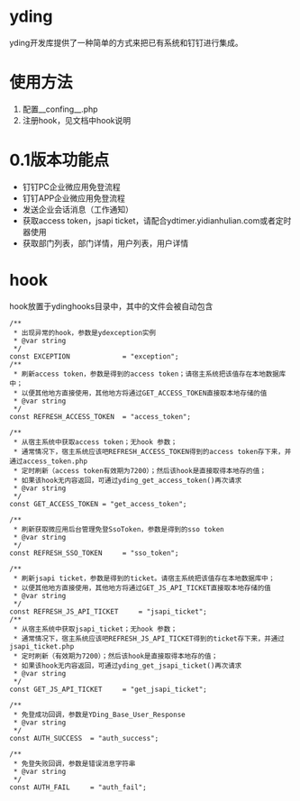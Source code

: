 # yding
yding开发库提供了一种简单的方式来把已有系统和钉钉进行集成。

# 使用方法

1. 配置\_\_confing\_\_.php
2. 注册hook，见文档中hook说明

# 0.1版本功能点

- 钉钉PC企业微应用免登流程
- 钉钉APP企业微应用免登流程
- 发送企业会话消息（工作通知）
- 获取access token，jsapi ticket，请配合ydtimer.yidianhulian.com或者定时器使用
- 获取部门列表，部门详情，用户列表，用户详情


# hook

hook放置于ydinghooks目录中，其中的文件会被自动包含

	/**
	 * 出现异常的hook，参数是ydexception实例
	 * @var string
	 */
	const EXCEPTION 	 		= "exception";
	/**
	 * 刷新access token，参数是得到的access token；请宿主系统把该值存在本地数据库中；
	 * 以便其他地方直接使用，其他地方将通过GET_ACCESS_TOKEN直接取本地存储的值
	 * @var string
	 */
    const REFRESH_ACCESS_TOKEN 	= "access_token";
    
    /**
     * 从宿主系统中获取access token；无hook 参数；
     * 通常情况下，宿主系统应该吧REFRESH_ACCESS_TOKEN得到的access token存下来，并通过access_token.php
     * 定时刷新（access token有效期为7200）；然后该hook是直接取得本地存的值；
     * 如果该hook无内容返回，可通过yding_get_access_token()再次请求
     * @var string
     */
    const GET_ACCESS_TOKEN = "get_access_token";
    
    /**
     * 刷新获取微应用后台管理免登SsoToken，参数是得到的sso token
     * @var string
     */
    const REFRESH_SSO_TOKEN 	= "sso_token";
    
    /**
     * 刷新jsapi ticket，参数是得到的ticket。请宿主系统把该值存在本地数据库中；
	 * 以便其他地方直接使用，其他地方将通过GET_JS_API_TICKET直接取本地存储的值
     * @var string
     */
    const REFRESH_JS_API_TICKET 	= "jsapi_ticket";
    /**
     * 从宿主系统中获取jsapi_ticket；无hook 参数；
     * 通常情况下，宿主系统应该吧REFRESH_JS_API_TICKET得到的ticket存下来，并通过jsapi_ticket.php
     * 定时刷新（有效期为7200）；然后该hook是直接取得本地存的值；
     * 如果该hook无内容返回，可通过yding_get_jsapi_ticket()再次请求
     * @var string
     */
    const GET_JS_API_TICKET 	= "get_jsapi_ticket";
    
    /**
     * 免登成功回调，参数是YDing_Base_User_Response
     * @var string
     */
    const AUTH_SUCCESS 	= "auth_success";
    
    /**
     * 免登失败回调，参数是错误消息字符串
     * @var string
     */
    const AUTH_FAIL 	= "auth_fail";